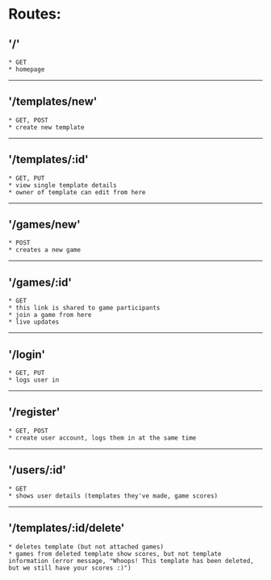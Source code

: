 # Routes:

## '/' 
    * GET
    * homepage

---

## '/templates/new' 
    * GET, POST
    * create new template

---

## '/templates/:id' 
    * GET, PUT
    * view single template details
    * owner of template can edit from here

---

## '/games/new' 
    * POST
    * creates a new game

---

## '/games/:id'
    * GET
    * this link is shared to game participants
    * join a game from here
    * live updates

---

## '/login'
    * GET, PUT
    * logs user in

---

## '/register'
    * GET, POST
    * create user account, logs them in at the same time

---

## '/users/:id'
    * GET
    * shows user details (templates they've made, game scores)

---

## '/templates/:id/delete'
    * deletes template (but not attached games)
    * games from deleted template show scores, but not template information (error message, "Whoops! This template has been deleted, but we still have your scores :)")